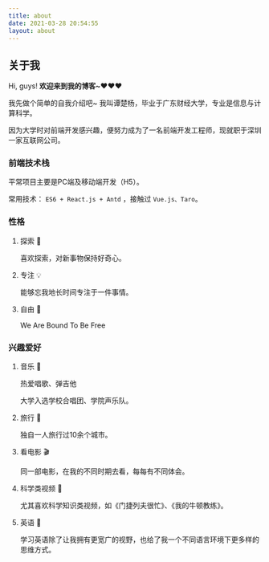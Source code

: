 ```yaml
---
title: about
date: 2021-03-28 20:54:55
layout: about
---
```


## 关于我

Hi, guys! **欢迎来到我的博客~❤️❤️❤️**

我先做个简单的自我介绍吧~ 我叫谭楚杨，毕业于广东财经大学，专业是信息与计算科学。

因为大学时对前端开发感兴趣，便努力成为了一名前端开发工程师，现就职于深圳一家互联网公司。

### 前端技术栈

平常项目主要是PC端及移动端开发（H5）。

常用技术： `ES6 + React.js + Antd` ，接触过 `Vue.js、Taro`。

### 性格

1. 探索 🔭

   喜欢探索，对新事物保持好奇心。

2. 专注 💡

   能够忘我地长时间专注于一件事情。

3. 自由 🤩

   We Are Bound To Be Free

### 兴趣爱好

1. 音乐 🎵

   热爱唱歌、弹吉他

   大学入选学校合唱团、学院声乐队。

2. 旅行 🛫

   独自一人旅行过10余个城市。

3. 看电影 🎬

   同一部电影，在我的不同时期去看，每每有不同体会。

4. 科学类视频 🧪

   尤其喜欢科学知识类视频，如《门捷列夫很忙》、《我的牛顿教练》。

5. 英语 💭

   学习英语除了让我拥有更宽广的视野，也给了我一个不同语言环境下更多样的思维方式。
